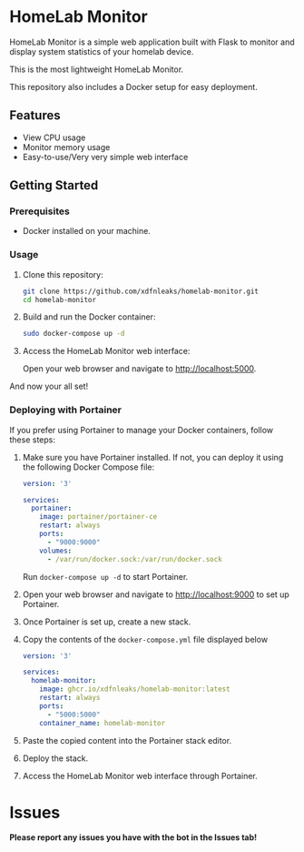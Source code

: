 # HomeLab Monitor

HomeLab Monitor is a simple web application built with Flask to monitor and display system statistics of your homelab device.

This is the most lightweight HomeLab Monitor.

This repository also includes a Docker setup for easy deployment.

## Features

- View CPU usage
- Monitor memory usage
- Easy-to-use/Very very simple web interface

## Getting Started

### Prerequisites

- Docker installed on your machine.

### Usage

1. Clone this repository:

    ```bash
    git clone https://github.com/xdfnleaks/homelab-monitor.git
    cd homelab-monitor
    ```

2. Build and run the Docker container:

    ```bash
    sudo docker-compose up -d
    ```

3. Access the HomeLab Monitor web interface:

    Open your web browser and navigate to [http://localhost:5000](http://localhost:5000).

And now your all set!

### Deploying with Portainer

If you prefer using Portainer to manage your Docker containers, follow these steps:

1. Make sure you have Portainer installed. If not, you can deploy it using the following Docker Compose file:

    ```yaml
    version: '3'

    services:
      portainer:
        image: portainer/portainer-ce
        restart: always
        ports:
          - "9000:9000"
        volumes:
          - /var/run/docker.sock:/var/run/docker.sock
    ```

    Run `docker-compose up -d` to start Portainer.

2. Open your web browser and navigate to [http://localhost:9000](http://localhost:9000) to set up Portainer.

3. Once Portainer is set up, create a new stack.

4. Copy the contents of the `docker-compose.yml` file displayed below

    ```yaml
    version: '3'

    services:
      homelab-monitor:
        image: ghcr.io/xdfnleaks/homelab-monitor:latest
        restart: always
        ports:
          - "5000:5000"
        container_name: homelab-monitor

    ```

5. Paste the copied content into the Portainer stack editor.

6. Deploy the stack.

7. Access the HomeLab Monitor web interface through Portainer.

# Issues

**Please report any issues you have with the bot in the Issues tab!**
